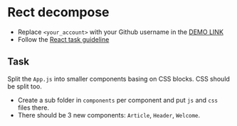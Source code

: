 # Rect decompose
- Replace `<your_account>` with your Github username in the [DEMO LINK](https://dimabelotskyi.github.io/react_decompose/)
- Follow the [React task guideline](https://github.com/mate-academy/react_task-guideline#react-tasks-guideline)

## Task
Split the `App.js` into smaller components basing on CSS blocks. CSS should be split too.
- Create a sub folder in `components` per component and put `js` and `css` files there.
- There should be 3 new components: `Article`, `Header`, `Welcome`.
